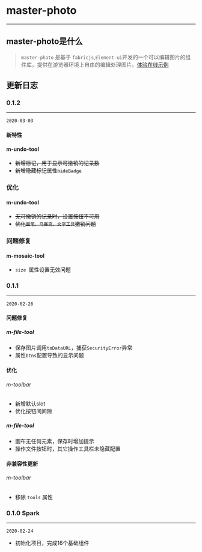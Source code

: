 # master-photo
------

## master-photo是什么
> `master-photo` 是基于 `fabricjs`,`Element-ui`开发的一个可以编辑图片的组件库，提供在游览器环境上自由的编辑处理图片。[体验在线示例](https://tangme.github.io/master-photo-demo/)

## 更新日志

### 0.1.2
------
`2020-03-03`

#### 新特性
#### m-undo-tool
* ~~新增标记，用于显示可撤销的记录数~~
* ~~新增隐藏标记属性`hideBadge`~~

### 优化

#### m-undo-tool

* ~~无可撤销的记录时，设置按钮不可用~~
* ~~优化`画笔、马赛克、文字工具`撤销问题~~

### 问题修复

#### m-mosaic-tool

* `size `属性设置无效问题


### 0.1.1
------
`2020-02-26`

#### 问题修复
##### m-file-tool
* 保存图片调用`toDataURL`，捕获`SecurityError`异常
* 属性`btns`配置导致的显示问题


#### 优化
###### m-toolbar
* 新增默认slot
* 优化按钮间间隙

##### m-file-tool
* 画布无任何元素，保存时增加提示
* 操作文件按钮时，其它操作工具栏未隐藏配置

#### 非兼容性更新
###### m-toolbar
* 移除 `tools` 属性

### 0.1.0 Spark
------
`2020-02-24`

* 初始化项目，完成16个基础组件